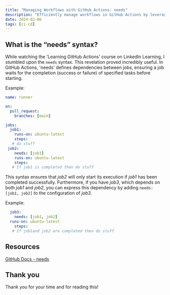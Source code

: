 ```yaml
---
title: "Managing Workflows with GitHub Actions: needs"
description: "Efficiently manage workflows in GitHub Actions by leveraging the “needs” syntax for job control."
date: 2024-02-06
tags: [ci-cd]
---
```


## What is the “needs” syntax?

While watching the 'Learning GitHub Actions' course on LinkedIn Learning, I stumbled upon the `needs` syntax. This revelation proved incredibly useful. In GitHub Actions, 'needs' defines dependencies between jobs, ensuring a job waits for the completion (success or failure) of specified tasks before starting.

Example:

```yaml
name: runner

on:
  pull_request:
    branches: [main]

jobs:
  job1:
    runs-on: ubuntu-latest
    steps:
   # do stuff
 job2:
    needs: [job1]
    runs-on: ubuntu-latest
    steps:
   # If job1 is completed then do stuff

```

This syntax ensures that _job2_ will only start its execution if _job1_ has been completed successfully. Furthermore, if you have _job3_, which depends on both _job1_ and _job2_, you can express this dependency by adding `needs: [job1, job2]` to the configuration of _job3_.

Example:

```yaml
  job3:
    needs: [job1, job2]
  runs-on: ubuntu-latest
    steps:
   # If job1and job2 are completed then do stuff
```

## Resources

[GitHub Docs - needs](https://docs.github.com/en/actions/using-workflows/workflow-syntax-for-github-actions#jobsjob_idneeds)

## Thank you

Thank you for your time and for reading this!

